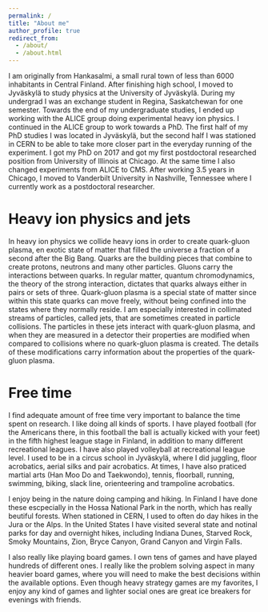 ```yaml
---
permalink: /
title: "About me"
author_profile: true
redirect_from: 
  - /about/
  - /about.html
---
```


I am originally from Hankasalmi, a small rural town of less than 6000 inhabitants in Central Finland. After finishing high school, I moved to Jyväskylä to study physics at the University of Jyväskylä. During my undergrad I was an exchange student in Regina, Saskatchewan for one semester. Towards the end of my undergraduate studies, I ended up working with the ALICE group doing experimental heavy ion physics. I continued in the ALICE group to work towards a PhD. The first half of my PhD studies I was located in Jyväskylä, but the second half I was stationed in CERN to be able to take more closer part in the everyday running of the experiment. I got my PhD on 2017 and got my first postdoctoral researched position from University of Illinois at Chicago. At the same time I also changed experiments from ALICE to CMS. After working 3.5 years in Chicago, I moved to Vanderbilt University in Nashville, Tennessee where I currently work as a postdoctoral researcher.

Heavy ion physics and jets
======
In heavy ion physics we collide heavy ions in order to create quark-gluon plasma, en exotic state of matter that filled the universe a fraction of a second after the Big Bang. Quarks are the building pieces that combine to create protons, neutrons and many other particles. Gluons carry the interactions between quarks. In regular matter, quantum chromodynamics, the theory of the strong interaction, dictates that quarks always either in pairs or sets of three. Quark-gluon plasma is a special state of matter since within this state quarks can move freely, without being confined into the states where they normally reside. I am especially interested in collimated streams of particles, called jets, that are sometimes created in particle collisions. The particles in these jets interact with quark-gluon plasma, and when they are measured in a detector their properties are modified when compared to collisions where no quark-gluon plasma is created. The details of these modifications carry information about the properties of the quark-gluon plasma.


Free time
======
I find adequate amount of free time very important to balance the time spent on research. I like doing all kinds of sports. I have played football (for the Americans there, in this football the ball is actually kicked with your feet) in the fifth highest league stage in Finland, in addition to many different recreational leagues. I have also played volleyball at recreational league level. I used to be in a circus school in Jyväskylä, where I did juggling, floor acrobatics, aerial silks and pair acrobatics. At times, I have also praticed martial arts (Han Moo Do and Taekwondo), tennis, floorball, running, swimming, biking, slack line, orienteering and trampoline acrobatics.

I enjoy being in the nature doing camping and hiking. In Finland I have done these escpecially in the Hossa National Park in the north, which has really beutiful forests. When stationed in CERN, I used to often do day hikes in the Jura or the Alps. In the United States I have visited several state and notinal parks for day and overnight hikes, including Indiana Dunes, Starved Rock, Smoky Mountains, Zion, Bryce Canyon, Grand Canyon and Virgin Falls.

I also really like playing board games. I own tens of games and have played hundreds of different ones. I really like the problem solving aspect in many heavier board games, where you will need to make the best decisions within the available options. Even though heavy strategy games are my favorites, I enjoy any kind of games and lighter social ones are great ice breakers for evenings with friends.
